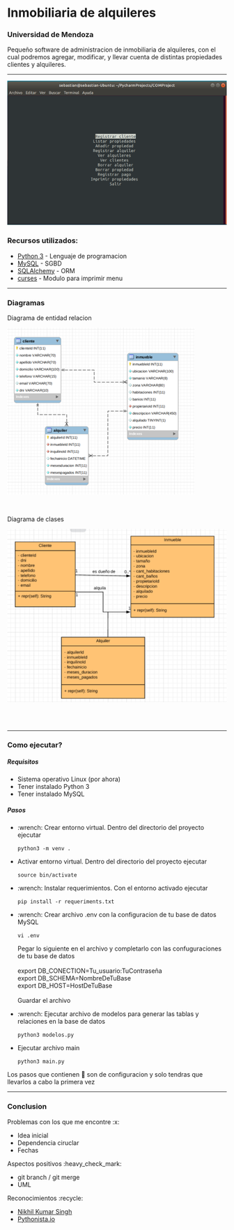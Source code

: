 <h1>Inmobiliaria de alquileres</h1>
<h3> Universidad de Mendoza</h3>
<p> Pequeño software de administracion de inmobiliaria de alquileres, con el cual podremos 
agregar, modificar, y llevar cuenta de distintas propiedades clientes y alquileres. 
</p>
<hr>

![MenuPreview](screenshots/preview.png)

<h3> Recursos utilizados: </h3>
<ul>
    <li> <a href="https://www.python.org/">Python 3</a> - Lenguaje de programacion
    <li> <a href="https://www.mysql.com/">MySQL</a> - SGBD
    <li> <a href="https://www.sqlalchemy.org/">SQLAlchemy</a> - ORM
    <li> <a href="https://docs.python.org/3/howto/curses.html">curses</a> - Modulo para imprimir menu
</ul>

<hr>
<h3> Diagramas </h3>
<p> Diagrama de entidad relacion </p>

![EER](screenshots/EER.png)

<br>
<p>Diagrama de clases</p>

![CLASES](screenshots/clases.png)


<br>
<br>

<hr>

<h3> Como ejecutar? </h3>
<h5> Requisitos </h5>
<ul>
<li> Sistema operativo Linux (por ahora)
<li> Tener instalado Python 3
<li> Tener instalado MySQL
</ul>
<h5> Pasos </h5>
<ul>

<li> :wrench: Crear entorno virtual. Dentro del directorio del proyecto ejecutar
    
```
python3 -m venv .
```

<li> Activar entorno virtual. Dentro del directorio del proyecto ejecutar

```
source bin/activate
```
<li> :wrench: Instalar requerimientos. Con el entorno activado ejecutar

```
pip install -r requeriments.txt
```

<li> :wrench: Crear archivo .env con la configuracion de tu base de datos MySQL

```
vi .env
```
Pegar lo siguiente en el archivo y completarlo con las confuguraciones de tu base de datos <br><br>
export DB_CONECTION=Tu_usuario:TuContraseña<br>
export DB_SCHEMA=NombreDeTuBase<br>
export DB_HOST=HostDeTuBase
<br><br>
Guardar el archivo
<li> :wrench: Ejecutar archivo de modelos para generar las tablas y relaciones en la base de datos

```
python3 modelos.py
```
    
<li> Ejecutar archivo main

```
python3 main.py
```


</ul> 

Los pasos que contienen  :wrench: son de configuracion y solo tendras que llevarlos a cabo la primera vez

<hr>

<h3>Conclusion</h3>

<p> Problemas con los que me encontre :x:</p>
<ul>
    <li> Idea inicial
    <li> Dependencia ciruclar
    <li> Fechas
</ul>
<p> Aspectos positivos :heavy_check_mark:</p>
<ul>
    <li> git branch / git merge
    <li> UML
</ul>

<p> Reconocimientos :recycle: </p>
<ul>
    <li> <a href="https://github.com/nikhilkumarsingh"> Nikhil Kumar Singh </a>
    <li> <a href="https://pythonista.io/cursos/py121/introduccion-a-sql-alchemy"> Pythonista.io </a>
</ul>
